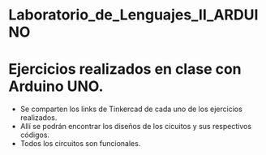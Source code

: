 # Laboratorio_de_Lenguajes_II_ARDUINO

# Ejercicios realizados en clase con Arduino UNO.
 - Se comparten los links de Tinkercad de cada uno de los ejercicios realizados.
 - Allí se podrán encontrar los diseños de los cicuitos y sus respectivos códigos.
 - Todos los circuitos son funcionales.
